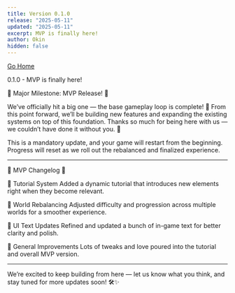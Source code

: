 ```yaml
---
title: Version 0.1.0
release: "2025-05-11"
updated: "2025-05-11"
excerpt: MVP is finally here!
author: Okin
hidden: false
---
```


[Go Home](/)

0.1.0 - MVP is finally here!

🚀 Major Milestone: MVP Release! 🚀

We’ve officially hit a big one — the base gameplay loop is complete! 🎉 From this point forward, we’ll be building new features and expanding the existing systems on top of this foundation.
Thanks so much for being here with us — we couldn’t have done it without you. 💚

This is a mandatory update, and your game will restart from the beginning. Progress will reset as we roll out the rebalanced and finalized experience.

---

🌟 MVP Changelog 🌟

🔹 Tutorial System
Added a dynamic tutorial that introduces new elements right when they become relevant.

🔹 World Rebalancing
Adjusted difficulty and progression across multiple worlds for a smoother experience.

🔹 UI Text Updates
Refined and updated a bunch of in-game text for better clarity and polish.

🔹 General Improvements
Lots of tweaks and love poured into the tutorial and overall MVP version.

---

We’re excited to keep building from here — let us know what you think, and stay tuned for more updates soon! 🛠️✨
